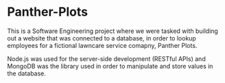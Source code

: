 # Panther-Plots

This is a Software Engineering project where we were tasked with building out a website that was connected to a database, in order to lookup employees for a fictional lawncare service comapny, Panther Plots.

Node.js was used for the server-side development (RESTful APIs) and MongoDB was the library used in order to manipulate and store values in the database.
